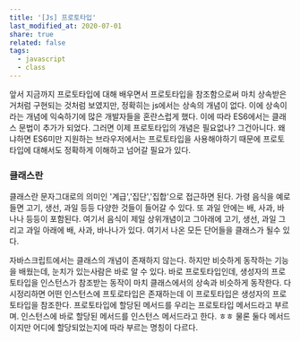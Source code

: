 ```yaml
---
title: '[Js] 프로토타입'
last_modified_at: 2020-07-01
share: true
related: false
tags:
  - javascript
  - class
---
```


앞서 지금까지 프로토타입에 대해 배우면서 프로토타입을 참조함으로써 마치 상속받은 거처럼 구현되는 것처럼 보였지만,
정확히는 js에서는 상속의 개념이 없다. 이에 상속이라는 개념에 익숙하기에 많은 개발자들을 혼란스럽게 했다.
이에 따라 ES6에서는 클래스 문법이 추가가 되었다. 그러면 이제 프로토타입의 개념은 필요없나? 그건아니다.
왜냐하면 ES6미만 지원하는 브라우저에서는 프로토타입을 사용해야하기 때문에 프로토타입에 대해서도 정확하게
이해하고 넘어갈 필요가 있다.

### 클래스란

클래스란 문자그대로의 의미인 '계급','집단','집합'으로 접근하면 된다. 가령 음식을 예로 들면 고기, 생선, 과일 등등 다양한 것들이 
들어갈 수 있다. 또 과일 안에는 배, 사과, 바나나 등등이 포함된다. 여기서 음식이 제일 상위개념이고 그아래에 고기, 생선, 과일
그리고 과일 아래에 배, 사과, 바나나가 있다. 여기서 나온 모든 단어들을 클래스가 될수 있다. 

자바스크립트에서는 클래스의 개념이 존재하지 않는다. 하지만 비슷하게 동작하는 기능을 배웠는데, 눈치가 있는사람은 바로 알 수 있다. 
바로 프로토타입인데, 생성자의 프로토타입을 인스턴스가 참조받는 동작이 마치 클래스에서의 상속과 비슷하게 동작한다. 
다시정리하면 어떤 인스턴스에 프토로타입은 존재하는데 이 프로토타입은 생성자의 프로토타입을 참조한다. 프로토타입에 할당된 메서드를
우리는 프로토타입 메서드라고 부르며. 인스턴스에 바로 할당된 메서드를 인스턴스 메서드라고 한다. ㅎㅎ 
물론 둘다 메서드이지만 어디에 할당되었는지에 따라 부르는 명칭이 다르다. 